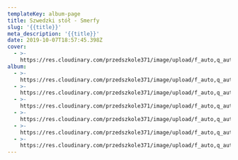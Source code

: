 ```yaml
---
templateKey: album-page
title: Szwedzki stół - Smerfy
slug: '{{title}}'
meta_description: '{{title}}'
date: 2019-10-07T18:57:45.398Z
cover: 
  - >-
    https://res.cloudinary.com/przedszkole371/image/upload/f_auto,q_auto/c_fill,w_1200/v1573679514/Albumy%20zdj%C4%99%C4%87/2019/Szwedzki%20st%C3%B3%C5%82%20w%20naszym%20przedszkolu/befhite1jeulkg1b7h7m.jpg
album:
  - >-
    https://res.cloudinary.com/przedszkole371/image/upload/f_auto,q_auto/c_fill,w_1200/v1573679514/Albumy%20zdj%C4%99%C4%87/2019/Szwedzki%20st%C3%B3%C5%82%20w%20naszym%20przedszkolu/befhite1jeulkg1b7h7m.jpg
  - >-
    https://res.cloudinary.com/przedszkole371/image/upload/f_auto,q_auto/c_fill,w_1200/v1573679468/Albumy%20zdj%C4%99%C4%87/2019/Szwedzki%20st%C3%B3%C5%82%20w%20naszym%20przedszkolu/zqj2w521gzrauqyuiknn.jpg
  - >-
    https://res.cloudinary.com/przedszkole371/image/upload/f_auto,q_auto/c_fill,w_1200/v1573679462/Albumy%20zdj%C4%99%C4%87/2019/Szwedzki%20st%C3%B3%C5%82%20w%20naszym%20przedszkolu/s8arwg1uvqrhw9iwlonl.jpg
  - >-
    https://res.cloudinary.com/przedszkole371/image/upload/f_auto,q_auto/c_fill,w_1200/v1573679450/Albumy%20zdj%C4%99%C4%87/2019/Szwedzki%20st%C3%B3%C5%82%20w%20naszym%20przedszkolu/hsd4wbt6deecz7gtswna.jpg
  - >-
    https://res.cloudinary.com/przedszkole371/image/upload/f_auto,q_auto/c_fill,w_1200/v1573679401/Albumy%20zdj%C4%99%C4%87/2019/Szwedzki%20st%C3%B3%C5%82%20w%20naszym%20przedszkolu/ctehmbijn4dqyljqqkjg.jpg
  - >-
    https://res.cloudinary.com/przedszkole371/image/upload/f_auto,q_auto/c_fill,w_1200/v1573679396/Albumy%20zdj%C4%99%C4%87/2019/Szwedzki%20st%C3%B3%C5%82%20w%20naszym%20przedszkolu/vfpef7nyyhnfcckkeqcm.jpg
---
```


